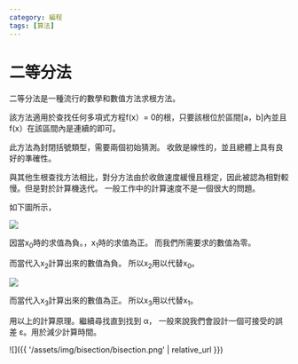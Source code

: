 ```yaml
---
category: 編程 
tags: [算法]
---
```


# 二等分法

二等分法是一種流行的數學和數值方法求根方法。 

該方法適用於查找任何多項式方程f(x）= 0的根，只要該根位於區間[a，b]內並且f(x）在該區間內是連續的即可。

此方法為封閉括號類型，需要兩個初始猜測。 收斂是線性的，並且總體上具有良好的準確性。 

與其他生根查找方法相比，對分方法由於收斂速度緩慢且穩定，因此被認為相對較慢。但是對於計算機迭代。 一般工作中的計算速度不是一個很大的問題。

如下圖所示，

![](https://latex.codecogs.com/svg.latex?\Large&space;x_{2}=\frac{x_{0}+x_{1}}{2})

因當x<sub>0</sub>時的求值為負。，x<sub>1</sub>時的求值為正。
而我們所需要求的數值為零。

而當代入x<sub>2</sub>計算出來的數值為負。
所以x<sub>2</sub>用以代替x<sub>0</sub>。

![](https://latex.codecogs.com/svg.latex?\Large&space;x_{3}=\frac{x_{2}+x_{1}}{2})

而當代入x<sub>3</sub>計算出來的數值為正。
所以x<sub>3</sub>用以代替x<sub>1</sub>。

用以上的計算原理。繼續尋找直到找到 &alpha;，
一般來說我們會設計一個可接受的誤差 &epsilon;。用於減少計算時間。


![]({{ '/assets/img/bisection/bisection.png' | relative_url }})